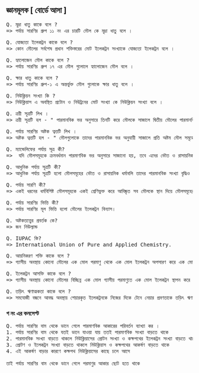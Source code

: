 ## জ্ঞানমূলক [ বোর্ডে আসা ]

<pre>
Q. মূদ্রা ধাতু কাকে বলে ?
=> পর্যায় সারণির গ্রুপ ১১ নং এর চারটি মৌল কে মূদ্রা ধাতু বলে ।
</pre>
<pre>
Q. যোজ্যতা ইলেকট্রন কাকে বলে ?
=> কোন মৌলের সর্বশেষ প্রধান শক্তিস্তরের মোট ইলেকট্রন সংখ্যাকে যোজ্যতা ইলেকট্রন বলে ।
</pre>
<pre>
Q. হ্যালোজেন মৌল কাকে বলে ?
=> পর্যায় সারণির গ্রুপ ১৭ এর মৌল গুলোলে হ্যালোজেন মৌল বলে ।
</pre>
<pre>
Q. ক্ষার ধাতু কাকে বলে ?
=> পর্যায় সারণির গ্রুপ-১ এ অন্তর্ভুক্ত মৌল গুলোকে ক্ষার ধাতু বলে ।
</pre>
<pre>
Q. নিউক্লিয়ন সংখ্যা কি ?
=> নিউক্লিয়াস এ অবস্থিত প্রটোন ও নিউট্রনের মোট সংখ্যা কে নিউক্লিয়ন সংখ্যা বলে ।
</pre>
<pre>
Q. ত্রয়ী সূত্রটি লিখ ।
=> ত্রয়ী সূত্রটি হল - " পারমানবিক ভর অনুসারে তিনটি করে মৌলকে সাজালে দ্বিতীয় মৌলের পারমানবিক ভর প্রথম ও তৃতীয় মৌলের পারমাণবিক ভরের যোগফলের অর্ধেক বা তার কাছাকাছি "
</pre>
<pre>
Q. পর্যায় সারণির অষ্টক ত্বত্তটি লিখ ।
=> অষ্টক ত্বত্তটি হল - " মৌলগুলোকে তাদের পারমানবিক ভর অনুযায়ী সাজালে প্রতি অষ্টম মৌল সমূহের ধর্মের মিল দেখা যায় "
</pre>

<pre>
Q. ম্যান্ডেলিফের পর্যায় সূত্র কী? 
=>  যদি মৌলসমূহকে ক্রমবর্ধমান পারমাণবিক ভর অনুসারে সাজানো হয়, তবে এদের ভৌত ও রাসায়নিক ধর্মাবলি পর্যায় ক্রমে  আবর্তিত হয়।
</pre>

<pre>
Q. আধুনিক পর্যায় সূত্রটি কী? 
=> আধুনিক পর্যায় সূত্রটি হলো মৌলসমূহের ভৌত ও রাসায়নিক ধর্মাবলি তাদের পারমানবিক সংখ্যা বৃদ্ধিও সাথে  পর্যায় ক্রমে  আবর্তিত হয়।
</pre>

<pre>
Q. পর্যায় সারণি কী? 
=> একই ধরনের ধর্মবিশিষ্ট মৌলসমূহকে একই শ্রেণিভুক্ত করে আবিষ্কৃত সব মৌলকে স্থান দিয়ে মৌলসমূহের যে সারণি  প্রচলিত তাকে পর্যায় সারণি বলে।
</pre>

<pre>
Q. পর্যায় সারণির ভিত্তি কী? 
=> পর্যায় সারণির মূল ভিত্তি হলো মৌলের ইলেকট্রন বিন্যাস।
</pre>
<pre>
Q. অষ্টকতত্ত্বের প্রবর্তক কে?   
=> জন নিউল্যান্ড
</pre>

<pre>
Q. IUPAC কি?
=> International Union of Pure and Applied Chemistry. 
</pre>

<pre>
Q. আয়নিকরণ শক্তি কাকে বলে ?
=> গ্যাসীয় অবস্থায় কোনো মৌলের এক মোল পরমাণু থেকে এক মোল ইলেকট্রন অপসারণ করে এক মোল ধনাত্মক আয়নে পরিণত করতে যে পরিমাণ শক্তির প্রয়োজন তাকে ঐ মৌলের আয়নিকরণ শক্তি(Ionization energy) বলে।
</pre>
<pre>
Q. ইলেকট্রন আসক্তি কাকে বলে ?
=> গ্যাসীয় অবস্থায় কোনো মৌলের বিচ্ছিন্ন এক মোল গ্যাসীয় পরমাণুতে এক মোল ইলেকট্রন স্থাপন করে ঋণাত্মক আয়নে পরিণত করতে যে শক্তি নির্গত হয় তাকে ঐ মৌলের ইলেকট্রন আসক্তি (Electron Affinity) বলে।
</pre>

<pre>
Q. তড়িৎ ঋণাত্মকতা কাকে বলে ?
=> সমযোজী বন্ধনে আবদ্ধ অবস্থায় শেয়ারকৃত ইলেকট্রনকে নিজের দিকে টেনে নেয়ার প্রবণতাকে তড়িৎ ঋণাত্মকতা (Electronegativity) বলে।
</pre>

### গ নং এর কনসেপ্ট

<pre>
Q. পর্যায় সারণির বাম থেকে ডানে গেলে পারমাণবিক আকারের পরিবর্তন ব্যাখ্যা কর ।
1. পর্যায় সারণির বাম থেকে যতই ডানে যাওয়া যায় ততই পারমাণবিক সংখ্যা বাড়তে থাকে
2. পারমানবিক সংখ্যা বাড়তে থাকলে নিউক্লিয়াসের প্রোটন সংখ্যা ও কক্ষপথের ইলেকট্রন সংখ্যা বাড়তে থাকে 
3. প্রোটণ ও ইলেকট্রন সংখ্যা বাড়তে থাকলে নিউক্লিয়াস ও কক্ষপথের আকর্ষণ বাড়তে থাকে 
4. এই আকর্ষণ বাড়ার কারণে কক্ষপথ নিউক্লিয়াসের কাছে চলে আসে 

তাই পর্যায় সারণির বাম থেকে ডানে গেলে পরমাণুর আকার ছোট হতে থাকে 
</pre>
